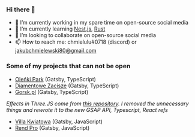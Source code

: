
### Hi there 👋

- 🔭 I’m currently working in my spare time on open-source social media
- 🌱 I’m currently learning [Nest.js](https://nestjs.com/), [Rust](https://www.rust-lang.org/)
- 👯 I’m looking to collaborate on open-source social media
- 📫 How to reach me: chmielulu#0718 (discord) or jakubchmielewski80@gmail.com

### Some of my projects that can not be open
- [Oleńki Park](https://olenkipark.pl/) (Gatsby, TypeScript)
- [Diamentowe Zacisze](https://diamentowezacisze.pl/) (Gatsby, TypeScript)
- [Gorsk.pl](https://gorsk.rendpro.com/) (Gatsby, TypeScript) 

*Effects in Three.JS come from [this repository](https://github.com/Aqro/gooey-hover-codrops). I removed the unnecessary things and rewrote it to the new GSAP API, Typescript, React refs*
- [Villa Kwiatowa](https://villakwiatowa.rendpro.com/) (Gatsby, JavaScript)
- [Rend Pro](https://rendpro.com/) (Gatsby, JavaScript)
